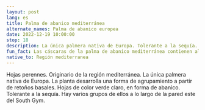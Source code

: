 ```yaml
---
layout: post
lang: es
title: Palma de abanico mediterránea
alternate_names: Palma de abanico europea
date: 2022-12-19 10:00:00
stop: 18
description: La única palmera nativa de Europa. Tolerante a la sequía.
fun_fact: Las cáscaras de la palma de abanico mediterránea contienen altas cantidades de tanino, lo que les da un uso como astringente
native_to: Región mediterranea
---
```

Hojas perennes. Originario de la región mediterránea. La única palmera nativa de Europa. La planta desarrolla una forma de agrupamiento a partir de retoños basales. Hojas de color verde claro, en forma de abanico. Tolerante a la sequía. Hay varios grupos de ellos a lo largo de la pared este del South Gym.
